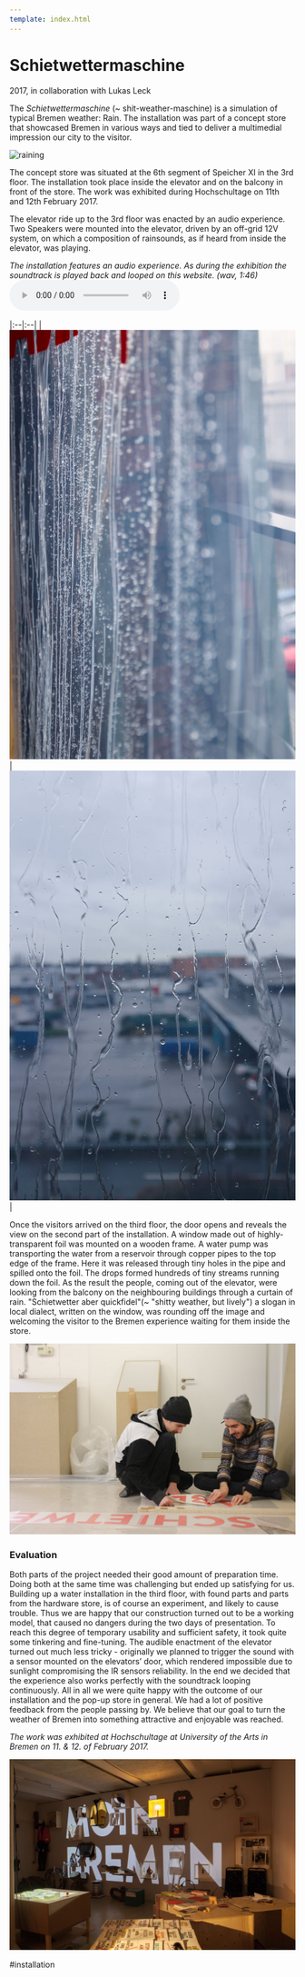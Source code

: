 ```yaml
---
template: index.html
---
```


# Schietwettermaschine

2017, in collaboration with Lukas Leck

The *Schietwettermaschine* (~ shit-weather-maschine) is a simulation of typical Bremen weather: Rain. The installation was part of a concept store that showcased Bremen in various ways and tied to deliver a multimedial impression our city to the visitor.

![raining](Rain_02.gif)

The concept store was situated at the 6th segment of Speicher XI in the 3rd floor. The installation took place inside the elevator and on the balcony in front of the store. The work was exhibited during Hochschultage on 11th and 12th February 2017.

The elevator ride up to the 3rd floor was enacted by an audio experience. Two Speakers were mounted into the elevator, driven by an off-grid 12V system, on which a composition of rainsounds, as if heard from inside the elevator, was playing.

*The installation features an audio experience. As during the exhibition the soundtrack is played back and looped on this website. (wav, 1:46)*
<audio src="Rain.wav" autoplay controls="controls" loop="true">The track cannot be played back in your browser.</audio>

|:--|:--|
| ![falling](falling_01.jpg) | ![drops](frontal.jpg) |

Once the visitors arrived on the third floor, the door opens and reveals the view on the second part of the installation. A window made out of highly-transparent foil was mounted on a wooden frame. A water pump was transporting the water from a reservoir through copper pipes to the top edge of the frame. Here it was released through tiny holes in the pipe and spilled onto the foil. The drops formed hundreds of tiny streams running down the foil. As the result the people, coming out of the elevator, were looking from the balcony on the neighbouring buildings through a curtain of rain.
"Schietwetter aber quickfidel"(~ "shitty weather, but lively") a slogan in local dialect, written on the window, was rounding off the image and welcoming the visitor to the Bremen experience waiting for them inside the store.

![construction](construction.jpg)

### Evaluation

Both parts of the project needed their good amount of preparation time. Doing both at the same time was challenging but ended up satisfying for us. Building up a water installation in the third floor, with found parts and parts from the hardware store, is of course an experiment, and likely to cause trouble. Thus we are happy that our construction turned out to be a working model, that caused no dangers during the two days of presentation. To reach this degree of temporary usability and sufficient safety, it took quite some tinkering and fine-tuning. The audible enactment of the elevator turned out much less tricky - originally we planned to trigger the sound with a sensor mounted on the elevators’ door, which rendered impossible due to sunlight compromising the IR sensors reliability. In the end we decided that the experience also works perfectly with the soundtrack looping continuously. All in all we were quite happy with the outcome of our installation and the pop-up store in general. We had a lot of positive feedback from the people passing by. We believe that our goal to turn the weather of Bremen into something attractive and enjoyable was reached.

*The work was exhibited at Hochschultage at University of the Arts in Bremen on 11. & 12. of February 2017.*

![store](cocept_store_inside.jpg)

#installation